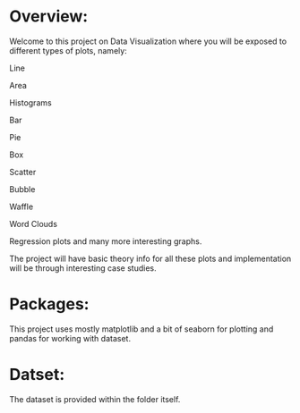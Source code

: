 # Overview:

Welcome to this project on Data Visualization where you will be exposed to different types of plots, namely:

Line

Area

Histograms

Bar

Pie

Box

Scatter

Bubble

Waffle

Word Clouds

Regression plots and many more interesting graphs. 

The project will have basic theory info for all these plots and implementation will be through interesting case studies.

# Packages:

This project uses mostly matplotlib and a bit of seaborn for plotting and pandas for working with dataset.

# Datset:

The dataset is provided within the folder itself. 


